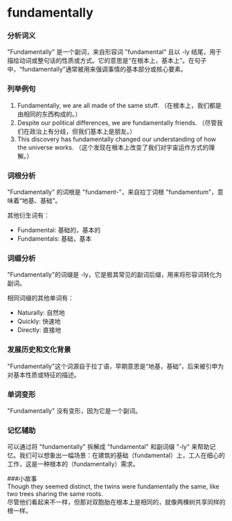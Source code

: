 # fundamentally

### 分析词义

  

"Fundamentally" 是一个副词，来自形容词 "fundamental" 且以 -ly 结尾，用于描绘动词或整句话的性质或方式。它的意思是“在根本上，基本上”。在句子中，“fundamentally”通常被用来强调事情的基本部分或核心要素。

  

### 列举例句

  

1.  Fundamentally, we are all made of the same stuff. （在根本上，我们都是由相同的东西构成的。）
2.  Despite our political differences, we are fundamentally friends. （尽管我们在政治上有分歧，但我们基本上是朋友。）
3.  This discovery has fundamentally changed our understanding of how the universe works. （这个发现在根本上改变了我们对宇宙运作方式的理解。）

  

### 词根分析

  

"Fundamentally" 的词根是 "fundament-"，来自拉丁词根 "fundamentum"，意味着“地基、基础”。

  

其他衍生词有：

  

*   Fundamental: 基础的，基本的
*   Fundamentals: 基础，基本

  

### 词缀分析

  

"Fundamentally"的词缀是 -ly，它是极其常见的副词后缀，用来将形容词转化为副词。

  

相同词缀的其他单词有：

  

*   Naturally: 自然地
*   Quickly: 快速地
*   Directly: 直接地

  

### 发展历史和文化背景

  

"Fundamentally"这个词源自于拉丁语，早期意思是“地基，基础”，后来被引申为对基本性质或特征的描述。

  

### 单词变形

  

"Fundamentally" 没有变形，因为它是一个副词。

  

### 记忆辅助

  

可以通过将 "fundamentally" 拆解成 "fundamental" 和副词缀 "-ly" 来帮助记忆。我们可以想象出一幅场景：在建筑的基础（fundamental）上，工人在细心的工作，这是一种根本的（fundamentally）需求。

  

###小故事  
Though they seemed distinct, the twins were fundamentally the same, like two trees sharing the same roots.  
尽管他们看起来不一样，但那对双胞胎在根本上是相同的，就像两棵树共享同样的根一样。
